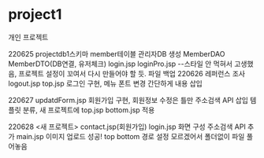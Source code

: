 # project1
개인 프로젝트

220625 
  projectdb1스키마 member테이블 관리자DB 생성 
  MemberDAO MemberDTO(DB연결, 유저체크) login.jsp loginPro.jsp
  --스타일 안 먹혀서 고생했음, 프로젝트 설정이 꼬여서 다시 만들어야 할 듯. 파일 백업
220626
  레퍼런스 조사
  logout.jsp top.jsp 로그인 구현, 메뉴 폰트 변경
  간단하게 내용 삽입
  
220627
  updatdForm.jsp 회원가입 구현, 회원정보 수정은 틀만
  주소검색 API 삽입
  템플릿 분류, 새 프로젝트에 top.jsp bottom.jsp 적용

220628
  <새 프로젝트>
  contact.jsp(회원가입) login.jsp 화면 구성
  주소검색 API 추가
  main.jsp 이미지 업로드 성공!
  top bottom 경로 설정 모르겠어서 폴더없이 파일 풀어놓음
